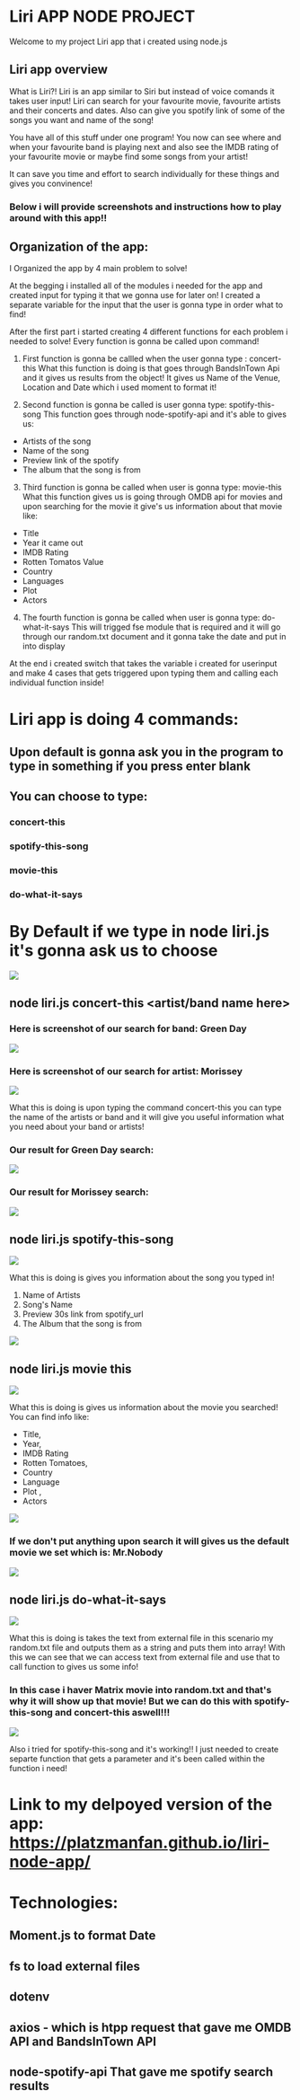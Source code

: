 #  Liri APP NODE PROJECT

Welcome to my project Liri app that i created using node.js

## Liri app overview

What is Liri?!  Liri is an app similar to Siri but instead of voice comands it takes user input!
Liri can search for your favourite movie, favourite artists and their concerts and dates. Also can give you spotify link of some of the songs you want and name of the song!

You have all of this stuff under one program! You now can see where and when your favourite band is playing next and also see the IMDB rating of your favourite movie or maybe find some songs from your artist! 

It can save you time and effort to search individually for these things and gives you convinence!

### Below i will provide screenshots and instructions how to play around with this app!!

## Organization of the app:
I Organized the app by 4 main problem to solve!

At the begging i installed all of the modules i needed for the app and created input for typing it that we gonna use for later on! I created a separate variable for the input that the user is gonna type in order what to find!

After the  first part i started creating 4 different functions for each problem i needed to solve!
Every function is gonna be called upon command!
1. First function is gonna be callled when the user gonna type : concert-this
What this function is doing is that goes through BandsInTown Api and it gives us results from the object! It gives us Name of the Venue, Location and Date which i used moment to format it!

2. Second function is gonna be called is user gonna type: spotify-this-song
This function goes through node-spotify-api and it's able to gives us:
* Artists of the song
* Name of the song
* Preview link of the spotify
* The album that the song is from

3. Third function is gonna be called when user is gonna type: movie-this 
What this function gives us is going through OMDB api for movies and upon searching for the movie it give's us information about that movie like:
* Title
* Year it came out
* IMDB Rating
* Rotten Tomatos Value
* Country 
* Languages
* Plot 
* Actors

4. The fourth function is gonna be called when user is gonna type: do-what-it-says 
This will trigged fse module that is required and it will go through our random.txt document and it gonna take the date and put in into display

At the end i created switch that takes the variable i created for userinput and make 4 cases that gets triggered upon typing them and calling each individual function inside!

# Liri app is doing 4 commands:
## Upon default is gonna ask you in the program to type in something if you press enter blank

## You can choose to type: 
### concert-this
### spotify-this-song
### movie-this
### do-what-it-says

# By Default if we type in node liri.js it's gonna ask us to choose

![](screenshots/default.png)


##  node liri.js concert-this  <artist/band name  here>

### Here is screenshot of our search for band: Green Day
![](screenshots/ss_greenday_search.png)

### Here is screenshot of our search for artist: Morissey
![](screenshots/morrisey_search.png)

What this is doing is upon typing the command concert-this you can type the name of the artists or band and it will give you useful information what you need about your band or artists!

### Our result for Green Day search: 

![](screenshots/concert_this_ss.png)

### Our result for Morissey search:
![](screenshots/ss_results_morissey.png)

## node liri.js spotify-this-song <song name here>

![](screenshots/spotify-this-song_search.png)

What this is doing is gives you information about the song you typed in! 
1. Name of Artists
2. Song's Name
3. Preview 30s link from spotify_url
4. The Album that the song is from

![](screenshots/spotify_results.png)

## node liri.js movie this <movie name here>

![](screenshots/movie-this_search.png)

What this is doing is gives us information about the movie you searched! You can find info like:
* Title,
* Year,
* IMDB Rating
* Rotten Tomatoes,
* Country
* Language
* Plot ,
* Actors 

![](screenshots/movie-search_results.png)


### If we don't put anything upon search it will gives us the default movie we set which is: Mr.Nobody

![](screenshots/default_movie.png)



## node liri.js do-what-it-says 

![](screenshots/do-what-it-says-search.png)

What this is doing is takes the text from external file in this scenario my random.txt file and outputs them as a string and puts them into array!
With this we can see that we can access text from external file and use that to call function to gives us some info!

### In this case i haver Matrix movie into random.txt and that's why it will show up that movie! But we can do this with spotify-this-song and concert-this aswell!!!


![](screenshots/matrix_final.png)


Also i tried  for spotify-this-song and it's working!! I just needed to create separte function that gets a parameter and it's been called within the function i need!



# Link to my delpoyed version of the app: https://platzmanfan.github.io/liri-node-app/








# Technologies:

## Moment.js to format Date
## fs to load external files
## dotenv 
## axios - which is htpp request that gave me OMDB API and BandsInTown API
## node-spotify-api  That gave me spotify search results







